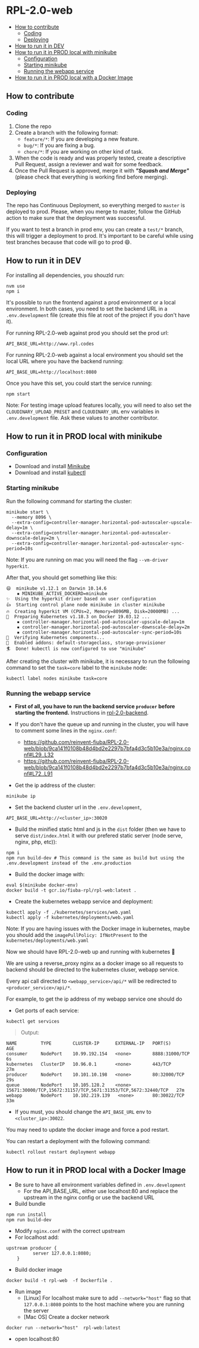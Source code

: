 # RPL-2.0-web

* [How to contribute](#how-to-contribute)
    - [Coding](#coding)
    - [Deploying](#deploying)
* [How to run it in DEV](#how-to-run-it-in-dev)
* [How to run it in PROD local with minikube](#how-to-run-it-in-prod-local-with-minikube)
    - [Configuration](#configuration)
    - [Starting minikube](#starting-minikube)
    - [Running the webapp service](#running-the-webapp-service)
* [How to run it in PROD local with a Docker Image](#how-to-run-it-in-prod-local-with-a-docker-image)

## How to contribute

### Coding

1. Clone the repo
2. Create a branch with the following format:
    - `feature/*`: If you are developing a new feature.
    - `bug/*`: If you are fixing a bug.
    - `chore/*`: If you are working on other kind of task.
3. When the code is ready and was properly tested, create a descriptive Pull Request, assign a reviewer and wait for some feedback.
4. Once the Pull Request is approved, merge it with _**"Squash and Merge"**_ (please check that everything is working find before merging).

### Deploying

The repo has Continuous Deployment, so everything merged to `master` is deployed to prod. Please, when you merge to master, follow the GitHub action to make sure that the deployment was successful.

If you want to test a branch in prod env, you can create a `test/*` branch, this will trigger a deployment to prod. It's important to be careful while using test branches because that code will go to prod :smile:.

## How to run it in DEV

For installing all dependencies, you shouzld run:

```
nvm use
npm i
```

It's possible to run the frontend against a prod environment or a local environment. In both cases, you need to set the backend URL in a `.env.development` file (create this file at root of the project if you don't have it). 

For running RPL-2.0-web against prod you should set the prod url:

```
API_BASE_URL=http://www.rpl.codes
```

For running RPL-2.0-web against a local environment you should set the local URL where you have the backend running:

```
API_BASE_URL=http://localhost:8080
```

Once you have this set, you could start the service running:

```
npm start
```

Note: For testing image upload features locally, you will need to also set the `CLOUDINARY_UPLOAD_PRESET` and `CLOUDINARY_URL` env variables in `.env.development` file. Ask these values to another contributor.

## How to run it in PROD local with minikube

### Configuration

- Download and install [Minikube](https://kubernetes.io/docs/tasks/tools/install-minikube/)
- Download and install [kubectl](https://kubernetes.io/docs/tasks/tools/install-kubectl/)

### Starting minikube

Run the following command for starting the cluster:

```
minikube start \
  --memory 8096 \
  --extra-config=controller-manager.horizontal-pod-autoscaler-upscale-delay=1m \
  --extra-config=controller-manager.horizontal-pod-autoscaler-downscale-delay=2m \
  --extra-config=controller-manager.horizontal-pod-autoscaler-sync-period=10s
```

Note: If you are running on mac you will need the flag `--vm-driver hyperkit`.

After that, you should get something like this:

```
😄  minikube v1.12.1 on Darwin 10.14.6
    ▪ MINIKUBE_ACTIVE_DOCKERD=minikube
✨  Using the hyperkit driver based on user configuration
👍  Starting control plane node minikube in cluster minikube
🔥  Creating hyperkit VM (CPUs=2, Memory=8096MB, Disk=20000MB) ...
🐳  Preparing Kubernetes v1.18.3 on Docker 19.03.12 ...
    ▪ controller-manager.horizontal-pod-autoscaler-upscale-delay=1m
    ▪ controller-manager.horizontal-pod-autoscaler-downscale-delay=2m
    ▪ controller-manager.horizontal-pod-autoscaler-sync-period=10s
🔎  Verifying Kubernetes components...
🌟  Enabled addons: default-storageclass, storage-provisioner
🏄  Done! kubectl is now configured to use "minikube"
```

After creating the cluster with minikube, it is necessary to run the following command to set the `task=core` label to the `minikube` node:

```
kubectl label nodes minikube task=core
```

### Running the webapp service

- **First of all, you have to run the backend service `producer` before starting the frontend.** Instructions in [rpl-2.0-backend](https://github.com/alelevinas/RPL-2.0).

- If you don't have the queue up and running in the cluster, you will have to comment some lines in the `nginx.conf`:
  - https://github.com/reinvent-fiuba/RPL-2.0-web/blob/9ca141f0108b48d4bd2e2297b7bfa4d3c5b10e3a/nginx.conf#L29..L32
  - https://github.com/reinvent-fiuba/RPL-2.0-web/blob/9ca141f0108b48d4bd2e2297b7bfa4d3c5b10e3a/nginx.conf#L72..L91


- Get the ip address of the cluster:

```shell script
minikube ip
```

- Set the backend cluster url in the `.env.development`,

```
API_BASE_URL=http://<cluster_ip>:30020
```

- Build the minified static html and js in the `dist` folder (then we have to serve `dist/index.html` it with our prefered static server (node serve, nginx, php, etc)):

```shell script
npm i
npm run build-dev # This command is the same as build but using the .env.development instead of the .env.production
```

- Build the docker image with:

```shell script
eval $(minikube docker-env)
docker build -t gcr.io/fiuba-rpl/rpl-web:latest .
```

- Create the kubernetes webapp service and deployment:
```shell script
kubectl apply -f ./kubernetes/services/web.yaml
kubectl apply -f kubernetes/deployments/web.yaml
```

Note: If you are having issues with the Docker image in kubernetes, maybe you should add the `imagePullPolicy: IfNotPresent` to the `kubernetes/deployments/web.yaml`

Now we should have RPL-2.0-web up and running with kubernetes :rocket:

We are using a reverse_proxy nginx as a docker image so all requests to backend should be directed to the kubernetes cluser, webapp service.

Every api call directed to `<webapp_service>/api/*` will be redirected to `<producer_service>/api/*`.

For example, to get the ip address of my webapp service one should do

- Get ports of each service:
```shell script
kubectl get services
```

> Output:
```
NAME         TYPE        CLUSTER-IP      EXTERNAL-IP   PORT(S)                                                         AGE
consumer     NodePort    10.99.192.154   <none>        8888:31000/TCP                                                  6s
kubernetes   ClusterIP   10.96.0.1       <none>        443/TCP                                                         27m
producer     NodePort    10.101.10.198   <none>        80:32000/TCP                                                    29s
queue        NodePort    10.105.128.2    <none>        15671:30000/TCP,15672:31157/TCP,5671:31353/TCP,5672:32440/TCP   27m
webapp       NodePort    10.102.219.139   <none>       80:30022/TCP                                                    33m
```

- If you must, you should change the `API_BASE_URL` env to `<cluster_ip>:30022`.

You may need to update the docker image and force a pod restart.

You can restart a deployment with the following command:

```shell script
kubectl rollout restart deployment webapp
```

## How to run it in PROD local with a Docker Image

- Be sure to have all environment variables defined in `.env.development`
    - For the API_BASE_URL, either use localhost:80 and replace the upstream in the nginx config or use the backend URL
- Build bundle

```
npm run install
npm run build-dev
```

- Modify `nginx.conf` with the correct upstream
- For localhost add:

```
upstream producer {
	      server 127.0.0.1:8080;
	}
```

- Build docker image

```
docker build -t rpl-web  -f Dockerfile .
```

- Run image
    - [Linux] For localhost make sure to add `--network="host"` flag so that `127.0.0.1:8080` points to the host machine where you are running the server
    - [Mac OS] Create a docker network

```
docker run --network="host"  rpl-web:latest
```

- open localhost:80

